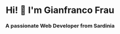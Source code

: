 <h1 align="center">Hi! 👋  I'm Gianfranco Frau</h1>
<h3 align="center">A passionate Web Developer from Sardinia</h3>
